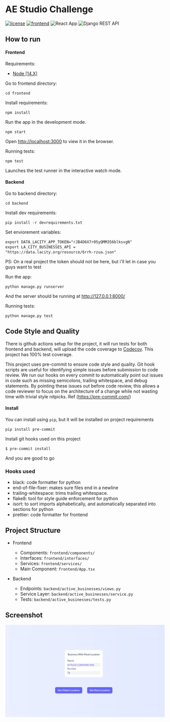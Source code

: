 # AE Studio Challenge

[![license](https://img.shields.io/badge/license-MIT-blue.svg)](https://github.com/Macelai/ae-challenge/blob/main/LICENSE.md)
[![frontend](https://codecov.io/gh/Macelai/ae-challenge/branch/main/graph/badge.svg?token=K9QW5P74MI)](https://codecov.io/gh/Macelai/ae-challenge)
![React App](https://github.com/Macelai/ae-challenge/workflows/Test%20React%20App/badge.svg)
![Django REST API](https://github.com/Macelai/ae-challenge/workflows/Test%20Django%20REST%20API/badge.svg)

## How to run

#### Frontend

Requirements:

- [Node [14.X]](https://nodejs.org/en/)

Go to frontend directory:

    cd frontend

Install requirements:

    npm install

Run the app in the development mode.

    npm start

Open [http://localhost:3000](http://localhost:3000) to view it in the browser.

Running tests:

    npm test

Launches the test runner in the interactive watch mode.

#### Backend

Go to backend directory:

    cd backend

Install dev requirements:

    pip install -r devrequirements.txt

Set enviorement variables:

    export DATA_LACITY_APP_TOKEN="rJB4D6X7r05yQMM356blksvgN"
    export LA_CITY_BUSINESSES_API = "https://data.lacity.org/resource/6rrh-rzua.json"

PS: On a real project the token should not be here, but i'll let in case you guys want to test

Run the app:

    python manage.py runserver

And the server should be running at http://127.0.0.1:8000/

Running tests:

    python manage.py test

## Code Style and Quality

There is github actions setup for the project, it will run tests for both frontend and backend, will
upload the code coverage to [Codecov](https://codecov.io/gh). This project has 100% test coverage.

This project uses pre-commit to ensure code style and quality. Git hook scripts are useful
for identifying simple issues before submission to code review. We run our hooks on every commit to automatically point
out issues in code such as missing semicolons, trailing whitespace, and debug statements. By pointing these issues out
before code review, this allows a code reviewer to focus on the architecture of a change while not wasting time with
trivial style nitpicks. Ref (https://pre-commit.com/)

#### Install

You can install using `pip`, but it will be installed on project requirements

    pip install pre-commit

Install git hooks used on this project

    $ pre-commit install

And you are good to go

### Hooks used

- black: code formatter for python
- end-of-file-fixer: makes sure files end in a newline
- trailing-whitespace: trims trailing whitespace.
- flake8: tool for style guide enforcement for python
- isort: to sort imports alphabetically, and automatically separated into sections for python
- prettier: code formatter for frontend

## Project Structure

- Frontend

  - Components: `frontend/components/`
  - Interfaces: `frontend/interfaces/`
  - Services: `frontend/services/`
  - Main Component: `frontend/App.tsx`

- Backend
  - Endpoints: `backend/active_businesses/views.py`
  - Service Layer: `backend/active_businesses/service.py`
  - Tests: `backend/active_businesses/tests.py`

## Screenshot

![Screenshot](./screenshot.png)
